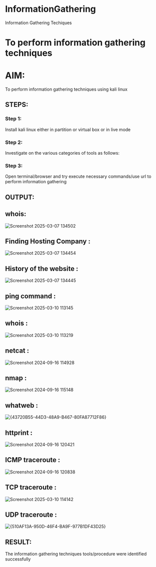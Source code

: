 # InformationGathering
Information Gathering Techiques

# To perform information gathering techniques

# AIM:

To perform information gathering techniques using kali linux 

## STEPS:

### Step 1:

Install kali linux either in partition or virtual box or in live mode

### Step 2:

Investigate on the various categories of tools as follows:

### Step 3:
Open terminal/browser and try execute necessary commands/use url to perform information gathering


## OUTPUT:


## whois:
![Screenshot 2025-03-07 134502](https://github.com/user-attachments/assets/b1b7264a-00b6-4cc2-bd2b-58f0f050d130)

## Finding Hosting Company :
![Screenshot 2025-03-07 134454](https://github.com/user-attachments/assets/46baa95f-781d-4a46-bac6-f8a6ebe34544)





## History of the website :
![Screenshot 2025-03-07 134445](https://github.com/user-attachments/assets/61bd2da3-f5bf-4bed-a206-c45d5254ba00)



## ping command :
![Screenshot 2025-03-10 113145](https://github.com/user-attachments/assets/61649992-1fec-4c62-be09-ee2d6256e77f)



## whois :
![Screenshot 2025-03-10 113219](https://github.com/user-attachments/assets/5703d5be-0855-44f6-9992-c1b78ca2129e)




## netcat :


![Screenshot 2024-09-16 114928](https://github.com/user-attachments/assets/11364b4f-350e-47eb-83d9-ae92a4b0d641)


## nmap :



![Screenshot 2024-09-16 115148](https://github.com/user-attachments/assets/ba99da48-c8cf-4520-b146-4e947dad3c40)


## whatweb :
![{43720B55-44D3-48A9-B467-80FA87712F86}](https://github.com/user-attachments/assets/91d2a083-a333-4bf9-9e90-7cfe0640b9f7)




## httprint :

![Screenshot 2024-09-16 120421](https://github.com/user-attachments/assets/0bae6c46-7f4d-4deb-8be1-4d8130d17b88)



## ICMP traceroute :
![Screenshot 2024-09-16 120838](https://github.com/user-attachments/assets/27775706-a85a-4abb-89a2-60e242a02440)





## TCP traceroute :
![Screenshot 2025-03-10 114142](https://github.com/user-attachments/assets/c865802a-96d5-4412-be78-ca40c08d6cf4)


## UDP traceroute :
![{510AF13A-950D-46F4-BA9F-977B1DF43D25}](https://github.com/user-attachments/assets/7b4f7d85-be2b-4221-afed-2ee39d3c3ecb)





## RESULT:
The information gathering techniques tools/procedure were  identified successfully

